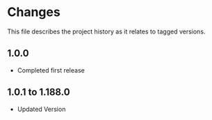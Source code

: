# Changes
This file describes the project history as it relates to tagged versions.

## 1.0.0
- Completed first release

## 1.0.1 to 1.188.0
- Updated Version
